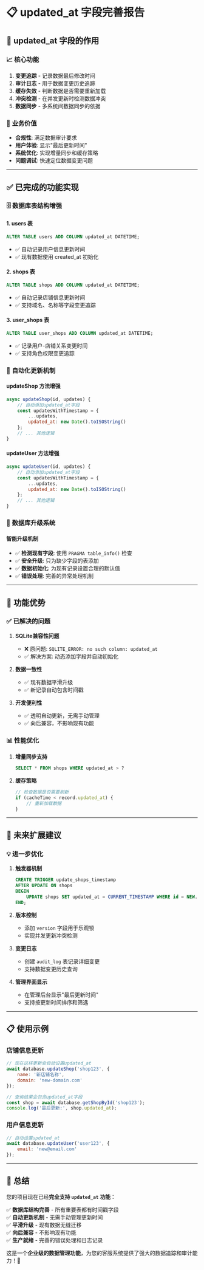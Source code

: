 # 📋 updated_at 字段完善报告

## 🎯 updated_at 字段的作用

### 📈 **核心功能**
1. **变更追踪** - 记录数据最后修改时间
2. **审计日志** - 用于数据变更历史追踪  
3. **缓存失效** - 判断数据是否需要重新加载
4. **冲突检测** - 在并发更新时检测数据冲突
5. **数据同步** - 多系统间数据同步的依据

### 💼 **业务价值**
- **合规性**: 满足数据审计要求
- **用户体验**: 显示"最后更新时间"
- **系统优化**: 实现增量同步和缓存策略
- **问题调试**: 快速定位数据变更问题

---

## ✅ 已完成的功能实现

### 🗄️ **数据库表结构增强**

#### 1. **users 表**
```sql
ALTER TABLE users ADD COLUMN updated_at DATETIME;
```
- ✅ 自动记录用户信息更新时间
- ✅ 现有数据使用 created_at 初始化

#### 2. **shops 表**
```sql
ALTER TABLE shops ADD COLUMN updated_at DATETIME;
```
- ✅ 自动记录店铺信息更新时间
- ✅ 支持域名、名称等字段变更追踪

#### 3. **user_shops 表**
```sql
ALTER TABLE user_shops ADD COLUMN updated_at DATETIME;
```
- ✅ 记录用户-店铺关系变更时间
- ✅ 支持角色权限变更追踪

### 🔧 **自动化更新机制**

#### updateShop 方法增强
```javascript
async updateShop(id, updates) {
    // 自动添加updated_at字段
    const updatesWithTimestamp = {
        ...updates,
        updated_at: new Date().toISOString()
    };
    // ... 其他逻辑
}
```

#### updateUser 方法增强
```javascript
async updateUser(id, updates) {
    // 自动添加updated_at字段
    const updatesWithTimestamp = {
        ...updates,
        updated_at: new Date().toISOString()
    };
    // ... 其他逻辑
}
```

### 🚀 **数据库升级系统**

#### 智能升级机制
- ✅ **检测现有字段**: 使用 `PRAGMA table_info()` 检查
- ✅ **安全升级**: 只为缺少字段的表添加
- ✅ **数据初始化**: 为现有记录设置合理的默认值
- ✅ **错误处理**: 完善的异常处理机制

---

## 🎯 功能优势

### ✅ **已解决的问题**

1. **SQLite兼容性问题**
   - ❌ 原问题: `SQLITE_ERROR: no such column: updated_at`
   - ✅ 解决方案: 动态添加字段并自动初始化

2. **数据一致性**
   - ✅ 现有数据平滑升级
   - ✅ 新记录自动包含时间戳

3. **开发便利性**
   - ✅ 透明自动更新，无需手动管理
   - ✅ 向后兼容，不影响现有功能

### 📊 **性能优化**

1. **增量同步支持**
   ```sql
   SELECT * FROM shops WHERE updated_at > ?
   ```

2. **缓存策略**
   ```javascript
   // 检查数据是否需要刷新
   if (cacheTime < record.updated_at) {
       // 重新加载数据
   }
   ```

---

## 🚀 未来扩展建议

### 💡 **进一步优化**

1. **触发器机制**
   ```sql
   CREATE TRIGGER update_shops_timestamp 
   AFTER UPDATE ON shops
   BEGIN
       UPDATE shops SET updated_at = CURRENT_TIMESTAMP WHERE id = NEW.id;
   END;
   ```

2. **版本控制**
   - 添加 `version` 字段用于乐观锁
   - 实现并发更新冲突检测

3. **变更日志**
   - 创建 `audit_log` 表记录详细变更
   - 支持数据变更历史查询

4. **管理界面显示**
   - 在管理后台显示"最后更新时间"
   - 支持按更新时间排序和筛选

---

## 📋 使用示例

### 店铺信息更新
```javascript
// 现在这样更新会自动设置updated_at
await database.updateShop('shop123', {
    name: '新店铺名称',
    domain: 'new-domain.com'
});

// 查询结果会包含updated_at字段
const shop = await database.getShopById('shop123');
console.log('最后更新:', shop.updated_at);
```

### 用户信息更新
```javascript
// 自动设置updated_at
await database.updateUser('user123', {
    email: 'new@email.com'
});
```

---

## 🎉 总结

您的项目现在已经**完全支持 `updated_at` 功能**：

✅ **数据库结构完善** - 所有重要表都有时间戳字段  
✅ **自动更新机制** - 无需手动管理更新时间  
✅ **平滑升级** - 现有数据无缝迁移  
✅ **向后兼容** - 不影响现有功能  
✅ **生产就绪** - 完善的错误处理和日志记录  

这是一个**企业级的数据管理功能**，为您的客服系统提供了强大的数据追踪和审计能力！🚀
